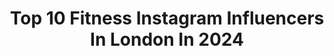 ---
title: Top 10 Fitness Instagram Influencers In London In 2024
description: >-
  Find top fitness Instagram influencers in London in 2024. Most popular hashtags: #fitness #london #workout #fitnessmotivation.
platform: Instagram
hits: 380
text_top: Discover the top-rated Instagram influencers on inBeat.
text_bottom: Our search engine holds 380 Instagram influencers like this in London, United Kingdom for you to contact.
profiles:
  - username: "laurieelle"
    fullname: >-
      Laurie Elle
    bio: >-
      26 | from mcr, living in ldn ⁣⁣⁣⁣ snippets of my life & dancing mitch@84world.com
    location: "United Kingdom"
    followers: 306928
    engagement: 876
    commentsToLikes: 0.009139
    id: ck13csxgp1zzz0i19wpvo0ikm
    verified: false
    hashtags: "#outfitideas, #asos, #asseenonme, #manchester"
  - username: "therunninghorse"
    fullname: >-
      Rory Horseman
    bio: >-
      🗓️ NYC Marathon - Nov 23’ 🇺🇸 ⏱️ 5k - 16:50 • 13.1 - 1:18 • 26.2 - 2:55 🏅 WMM - ⭐️⭐️⭐️⭐️ ☕ Coffee Lover 🧭 Explorer 🏃‍♂️Coach 👨‍👩‍👧🐕Family of 4 💕
    location: "United Kingdom"
    followers: 11678
    engagement: 285
    commentsToLikes: 0.025951
    id: ckf5x0yngtyyo0j23ihr95cdp
    verified: false
    hashtags: "#thursdayvibes, #run, #thegreatoutdoors, #sundayvibes"
  - username: "the_basicman"
    fullname: >-
      Napat Thavisin
    bio: >-
      Fitness | Travel | Food #thebasicman LGBTQ @mindoutlgbtq - www.mindout.org.uk/donate/ BLM @blklivesmatter - https://blacklivesmatter.com/contact/
    location: "United Kingdom"
    followers: 22103
    engagement: 759
    commentsToLikes: 0.012059
    id: ck5hpbysdr3uk0i11lih0y686
    verified: false
    hashtags: "#hike, #sand, #lululemon, #longweekend"
  - username: "natorii_illidge"
    fullname: >-
      Natorii Illidge
    bio: >-
      SXM🇸🇽 • LDN📍🇬🇧 ~The journey is always the only arrival~ SURVIVE TO THRIVE FEEDBACK ↩️
    location: "United Kingdom"
    followers: 9444
    engagement: 936
    commentsToLikes: 0.079804
    id: ck5cclmythl2l0i11gjjz3yew
    verified: false
    hashtags: "#island, #motivation, #fitness, #london"
  - username: "martena_fit"
    fullname: >-
      MARTENA DAVID | PT
    bio: >-
      ▫️FREE Workout Guide ⬇️ ▫️Fitness | Workouts | Mindset | LDN ▫️More Than Just 🍑 ▫️ @prettyathletic | @proteinworld ‘PWMARTENAF’ 40% off
    location: "United Kingdom"
    followers: 6166
    engagement: 284
    commentsToLikes: 0.204310
    id: ck9hbnpi9hnj30j78qyfeuv6p
    verified: false
    hashtags: "#femalept, #lululemonuk, #londonfitfam, #londonpt"
  - username: "ianrunsldn"
    fullname: >-
      Ian 🏃🏻‍♂️Running and Dad Life
    bio: >-
      Devoted dad and dedicated runner on a year-long journey. Chasing dreams, one stride at a time 🦈 @gymshark IRL 🏃🏻‍♂️ @gonoblepro 😎 @we_are_sungod
    location: "United Kingdom"
    followers: 9707
    engagement: 213
    commentsToLikes: 0.014999
    id: ckaovn1zj5aan0i78qf5d0yz7
    verified: false
    hashtags: "#runlondon, #parkrun, #wejustrun, #runningcommunity"
  - username: "stevenalvaro"
    fullname: >-
      RESIDUAL MAKERS™️
    bio: >-
      London📍 Helping People Work From 🏡 Find Out what I Do ? Click Below 👇🏽
    location: "United Kingdom"
    followers: 6380
    engagement: 672
    commentsToLikes: 0.086400
    id: ck9wou1kx6lmp0j7880ew3ssi
    verified: false
    hashtags: "#suits, #mlmsuccess, #autumn, #residualincome"
  - username: "christian_bordin"
    fullname: >-
      Christian Bordin
    bio: >-
      @selectmodellondon 🇬🇧 @selectmodelparis 🇫🇷@vnymodels 🇺🇸 @trafficmodels 🇪🇸 @castore_sportswear Athlete @dna___agency
    location: "United Kingdom"
    followers: 420587
    engagement: 71
    commentsToLikes: 0.014162
    id: ckapbqgj50xn60i78r8qj6woi
    verified: false
    hashtags: "#skincaretips, #training, #lifestyle, #fashion"
  - username: "gabriela.pauluss"
    fullname: >-
      G A B R I E L A
    bio: >-
      Latvian girl living in London 🇱🇻/ 🇬🇧/ 🇷🇺 Fitness/wellness
    location: "United Kingdom"
    followers: 4012
    engagement: 954
    commentsToLikes: 0.122849
    id: ck137gvkibh340i19zc6gh4rd
    verified: false
    hashtags: "#gymaddicts, #squatspo, #gyminspiration, #itsmeagain"
  - username: "london_fitness_guy"
    fullname: >-
      James Stirling - HOME WORKOUTS 💪🏻
    bio: >-
      Get results with minimal equipment JOIN MY APP (7 DAY FREE TRIAL) 👇 Wellness Ambassador @technogym 📧 James@Londonfitnessguy.com
    location: "United Kingdom"
    followers: 1070183
    engagement: 59
    commentsToLikes: 0.007771
    id: ck5pwug4consb0i1103hgwqv3
    verified: true
    hashtags: "#homeworkout, #30minuteworkout, #runningcommunity, #absworkout"
---